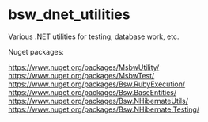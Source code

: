 bsw_dnet_utilities
==================

Various .NET utilities for testing, database work, etc.

Nuget packages:

https://www.nuget.org/packages/MsbwUtility/
https://www.nuget.org/packages/MsbwTest/
https://www.nuget.org/packages/Bsw.RubyExecution/
https://www.nuget.org/packages/Bsw.BaseEntities/
https://www.nuget.org/packages/Bsw.NHibernateUtils/
https://www.nuget.org/packages/Bsw.NHibernate.Testing/
